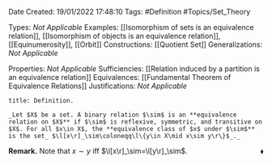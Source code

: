 <div class="topSpace"></div>

Date Created: 19/01/2022 17:48:10
Tags: #Definition #Topics/Set_Theory

Types: _Not Applicable_
Examples: [[Isomorphism of sets is an equivalence relation]], [[Isomorphism of objects is an equivalence relation]], [[Equinumerosity]], [[Orbit]]
Constructions: [[Quotient Set]]
Generalizations: _Not Applicable_

Properties: _Not Applicable_
Sufficiencies: [[Relation induced by a partition is an equivalence relation]]
Equivalences: [[Fundamental Theorem of Equivalence Relations]]
Justifications: _Not Applicable_

``` ad-Definition
title: Definition.

_Let $X$ be a set. A binary relation $\sim$ is an **equivalence relation on $X$** if $\sim$ is reflexive, symmetric, and transitive on $X$. For all $x\in X$, the **equivalence class of $x$ under $\sim$** is the set_ $\l[x\r]_\sim\coloneqq\l\{y\in X\mid x\sim y\r\}$_._

```

**Remark.** Note that $x\sim y$ iff $\l[x\r]_\sim=\l[y\r]_\sim$.<span style="float:right;">$\blacklozenge$</span>
